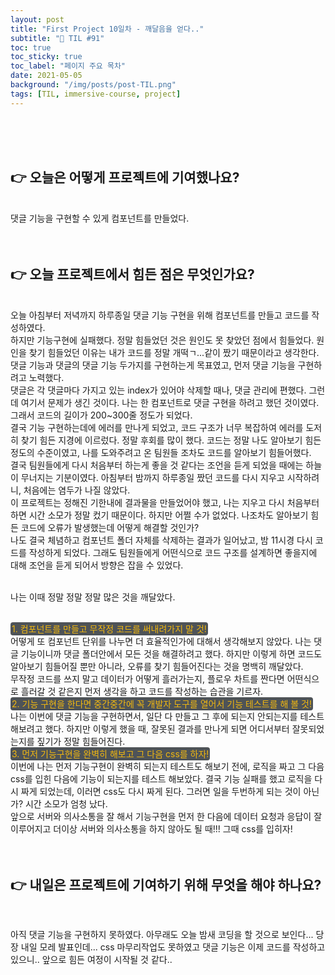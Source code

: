```yaml
---
layout: post
title: "First Project 10일차 - 깨달음을 얻다.."
subtitle: "📅 TIL #91"
toc: true
toc_sticky: true
toc_label: "페이지 주요 목차"
date: 2021-05-05
background: "/img/posts/post-TIL.png"
tags: [TIL, immersive-course, project]
---
```


<br/>
<br/>
<br/>

## 👉 오늘은 어떻게 프로젝트에 기여했나요?

<br/>
댓글 기능을 구현할 수 있게 컴포넌트를 만들었다.

<br/>
<br/>
<br/>

## 👉 오늘 프로젝트에서 힘든 점은 무엇인가요?

<br/>
오늘 아침부터 저녁까지 하루종일 댓글 기능 구현을 위해 컴포넌트를 만들고 코드를 작성하였다.

<br/>
하지만 기능구현에 실패했다. 정말 힘들었던 것은 원인도 못 찾았던 점에서 힘들었다. 원인을 찾기 힘들었던 이유는 내가 코드를 정말 개떡ㄱ...같이 짰기 때문이라고 생각한다.

<br/>
댓글 기능과 댓글의 댓글 기능 두가지를 구현하는게 목표였고, 먼저 댓글 기능을 구현하려고 노력했다.

<br/>
댓글은 각 댓글마다 가지고 있는 index가 있어야 삭제할 때나, 댓글 관리에 편했다. 그런데 여기서 문제가 생긴 것이다. 나는 한 컴포넌트로 댓글 구현을 하려고 했던 것이였다. 그래서 코드의 길이가 200~300줄 정도가 되었다.

<br/>
결국 기능 구현하는데에 에러를 만나게 되었고, 코드 구조가 너무 복잡하여 에러를 도저히 찾기 힘든 지경에 이르렀다. 정말 후회를 많이 했다. 코드는 정말 나도 알아보기 힘든 정도의 수준이였고, 나를 도와주려고 온 팀원들 조차도 코드를 알아보기 힘들어했다.

<br/>
결국 팀원들에게 다시 처음부터 하는게 좋을 것 같다는 조언을 듣게 되었을 때에는 하늘이 무너지는 기분이였다. 아침부터 밤까지 하루종일 짰던 코드를 다시 지우고 시작하려니, 처음에는 염두가 나질 않았다.

<br/>
이 프로젝트는 정해진 기한내에 결과물을 만들었어야 했고, 나는 지우고 다시 처음부터 하면 시간 소모가 정말 컸기 때문이다. 하지만 어쩔 수가 없었다. 나조차도 알아보기 힘든 코드에 오류가 발생했는데 어떻게 해결할 것인가?

<br/>
나도 결국 체념하고 컴포넌트 폴더 자체를 삭제하는 결과가 일어났고, 밤 11시경 다시 코드를 작성하게 되었다. 그래도 팀원들에게 어떤식으로 코드 구조를 설계하면 좋을지에 대해 조언을 듣게 되어서 방향은 잡을 수 있었다.

<br/>
<br/>

나는 이때 정말 정말 정말 많은 것을 깨달았다.

<br/>
<span style ="background-color:#4e5357; color:#f2b810; border-radius:4px; padding:2px">1. 컴포넌트를 만들고 무작정 코드를 써내려가지 말 것!</span>

<br/>
어떻게 또 컴포넌트 단위를 나누면 더 효율적인가에 대해서 생각해보지 않았다. 나는 댓글 기능이니까 댓글 폴더안에서 모든 것을 해결하려고 했다. 하지만 이렇게 하면 코드도 알아보기 힘들어질 뿐만 아니라, 오류를 찾기 힘들어진다는 것을 명백히 깨달았다.

<br/>
무작정 코드를 쓰지 말고 데이터가 어떻게 흘러가는지, 플로우 차트를 짠다면 어떤식으로 흘러갈 것 같은지 먼저 생각을 하고 코드를 작성하는 습관을 기르자.

<br/>
<span style ="background-color:#4e5357; color:#f2b810; border-radius:4px; padding:2px">2. 기능 구현을 한다면 중간중간에 꼭 개발자 도구를 열어서 기능 테스트를 해 볼 것!</span>

<br/>
나는 이번에 댓글 기능을 구현하면서, 일단 다 만들고 그 후에 되는지 안되는지를 테스트 해보려고 했다. 하지만 이렇게 했을 때, 잘못된 결과를 만나게 되면 어디서부터 잘못되었는지를 짚기가 정말 힘들어진다.

<br/>
<span style ="background-color:#4e5357; color:#f2b810; border-radius:4px; padding:2px">3. 먼저 기능구현을 완벽히 해보고 그 다음 css를 하자!</span>

<br/>
이번에 나는 먼저 기능구현이 완벽히 되는지 테스트도 해보기 전에, 로직을 짜고 그 다음 css를 입힌 다음에 기능이 되는지를 테스트 해보았다. 결국 기능 실패를 했고 로직을 다시 짜게 되었는데, 이러면 css도 다시 짜게 된다. 그러면 일을 두번하게 되는 것이 아닌가? 시간 소모가 엄청 났다.

<br/>
앞으로 서버와 의사소통을 잘 해서 기능구현을 먼저 한 다음에 데이터 요청과 응답이 잘 이루어지고 더이상 서버와 의사소통을 하지 않아도 될 때!!! 그때 css를 입히자!

<br/>
<br/>
<br/>

## 👉 내일은 프로젝트에 기여하기 위해 무엇을 해야 하나요?

<br/>

아직 댓글 기능을 구현하지 못하였다. 아무래도 오늘 밤새 코딩을 할 것으로 보인다... 당장 내일 모레 발표인데... css 마무리작업도 못하였고 댓글 기능은 이제 코드를 작성하고 있으니.. 앞으로 힘든 여정이 시작될 것 같다..

<br/>
<br/>
<br/>
